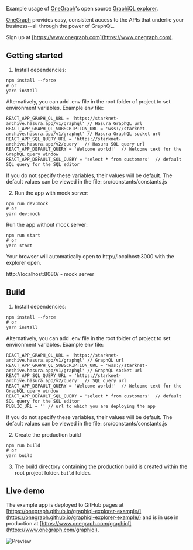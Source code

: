 Example usage of [OneGraph](https://www.onegraph.com)'s open source [GraphiQL explorer](https://github.com/OneGraph/graphiql-explorer).

[OneGraph](https://www.onegraph.com) provides easy, consistent access to the APIs that underlie your business--all through the power of GraphQL.

Sign up at [https://www.onegraph.com](https://www.onegraph.com).

## Getting started

1. Install dependencies:

```
npm install --force
# or
yarn install
```

Alternatively, you can add .env file in the root folder of project to set environment variables.
Example env file:
```
REACT_APP_GRAPH_QL_URL = 'https://starknet-archive.hasura.app/v1/graphql' // Hasura GraphQL url
REACT_APP_GRAPH_QL_SUBSCRIPTION_URL = 'wss://starknet-archive.hasura.app/v1/graphql' // Hasura GraphQL socket url
REACT_APP_SQL_QUERY_URL = 'https://starknet-archive.hasura.app/v2/query'  // Hasura SQL query url
REACT_APP_DEFAULT_QUERY = 'Welcome world!'  // Welcome text for the GraphQL query window
REACT_APP_DEFAULT_SQL_QUERY = 'select * from customers'  // default SQL query for the SQL editor
```
If you do not specify these variables, their values will be default.  The default values can be viewed in the file: src/constants/constants.js

2. Run the app with mock server:

```
npm run dev:mock
# or
yarn dev:mock
```

Run the app without mock server:

```
npm run start
# or
yarn start
```

Your browser will automatically open to http://localhost:3000 with the explorer open.

http://localhost:8080/ - mock server


## Build
1. Install dependencies:

```
npm install --force
# or
yarn install
```

Alternatively, you can add .env file in the root folder of project to set environment variables.
Example env file:
```
REACT_APP_GRAPH_QL_URL = 'https://starknet-archive.hasura.app/v1/graphql' // GraphQL url
REACT_APP_GRAPH_QL_SUBSCRIPTION_URL = 'wss://starknet-archive.hasura.app/v1/graphql' // GraphQL socket url
REACT_APP_SQL_QUERY_URL = 'https://starknet-archive.hasura.app/v2/query'  // SQL query url
REACT_APP_DEFAULT_QUERY = 'Welcome world!'  // Welcome text for the GraphQL query window
REACT_APP_DEFAULT_SQL_QUERY = 'select * from customers'  // default SQL query for the SQL editor
PUBLIC_URL = '' // url to which you are deploying the app
```
If you do not specify these variables, their values will be default.  The default values can be viewed in the file: src/constants/constants.js

2. Create the production build
```
npm run build
# or
yarn build
```

3. The build directory containing the production build is created within the root project folder. `build` folder.

## Live demo

The example app is deployed to GitHub pages at [https://onegraph.github.io/graphiql-explorer-example/](https://onegraph.github.io/graphiql-explorer-example/) and is in use in production at [https://www.onegraph.com/graphiql](https://www.onegraph.com/graphiql).

![Preview](https://user-images.githubusercontent.com/476818/51567716-c00dfa00-1e4c-11e9-88f7-6d78b244d534.gif)
